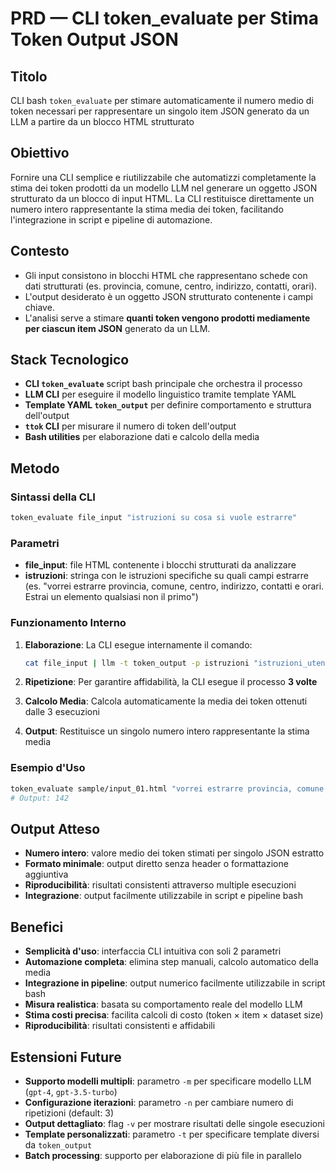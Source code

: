 # PRD — CLI token_evaluate per Stima Token Output JSON

## Titolo
CLI bash `token_evaluate` per stimare automaticamente il numero medio di token necessari per rappresentare un singolo item JSON generato da un LLM a partire da un blocco HTML strutturato

## Obiettivo
Fornire una CLI semplice e riutilizzabile che automatizzi completamente la stima dei token prodotti da un modello LLM nel generare un oggetto JSON strutturato da un blocco di input HTML. La CLI restituisce direttamente un numero intero rappresentante la stima media dei token, facilitando l'integrazione in script e pipeline di automazione.

## Contesto
- Gli input consistono in blocchi HTML che rappresentano schede con dati strutturati (es. provincia, comune, centro, indirizzo, contatti, orari).
- L'output desiderato è un oggetto JSON strutturato contenente i campi chiave.
- L'analisi serve a stimare **quanti token vengono prodotti mediamente per ciascun item JSON** generato da un LLM.

## Stack Tecnologico
- **CLI `token_evaluate`** script bash principale che orchestra il processo
- **LLM CLI** per eseguire il modello linguistico tramite template YAML
- **Template YAML `token_output`** per definire comportamento e struttura dell'output
- **`ttok` CLI** per misurare il numero di token dell'output
- **Bash utilities** per elaborazione dati e calcolo della media

## Metodo

### Sintassi della CLI
```bash
token_evaluate file_input "istruzioni su cosa si vuole estrarre"
```

### Parametri
- **file_input**: file HTML contenente i blocchi strutturati da analizzare
- **istruzioni**: stringa con le istruzioni specifiche su quali campi estrarre (es. "vorrei estrarre provincia, comune, centro, indirizzo, contatti e orari. Estrai un elemento qualsiasi non il primo")

### Funzionamento Interno
1. **Elaborazione**: La CLI esegue internamente il comando:
   ```bash
   cat file_input | llm -t token_output -p istruzioni "istruzioni_utente" | ttok
   ```

2. **Ripetizione**: Per garantire affidabilità, la CLI esegue il processo **3 volte**

3. **Calcolo Media**: Calcola automaticamente la media dei token ottenuti dalle 3 esecuzioni

4. **Output**: Restituisce un singolo numero intero rappresentante la stima media

### Esempio d'Uso
```bash
token_evaluate sample/input_01.html "vorrei estrarre provincia, comune, centro, indirizzo, contatti e orari. Estrai un elemento qualsiasi non il primo"
# Output: 142
```

## Output Atteso

- **Numero intero**: valore medio dei token stimati per singolo JSON estratto
- **Formato minimale**: output diretto senza header o formattazione aggiuntiva
- **Riproducibilità**: risultati consistenti attraverso multiple esecuzioni
- **Integrazione**: output facilmente utilizzabile in script e pipeline bash

## Benefici

- **Semplicità d'uso**: interfaccia CLI intuitiva con soli 2 parametri
- **Automazione completa**: elimina step manuali, calcolo automatico della media
- **Integrazione in pipeline**: output numerico facilmente utilizzabile in script bash
- **Misura realistica**: basata su comportamento reale del modello LLM
- **Stima costi precisa**: facilita calcoli di costo (token × item × dataset size)
- **Riproducibilità**: risultati consistenti e affidabili

## Estensioni Future

- **Supporto modelli multipli**: parametro `-m` per specificare modello LLM (`gpt-4`, `gpt-3.5-turbo`)
- **Configurazione iterazioni**: parametro `-n` per cambiare numero di ripetizioni (default: 3)
- **Output dettagliato**: flag `-v` per mostrare risultati delle singole esecuzioni
- **Template personalizzati**: parametro `-t` per specificare template diversi da `token_output`
- **Batch processing**: supporto per elaborazione di più file in parallelo
